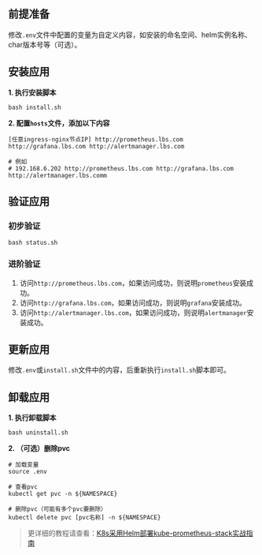 前提准备
---

修改`.env`文件中配置的变量为自定义内容，如安装的命名空间、helm实例名称、char版本号等（可选）。

安装应用
---

**1. 执行安装脚本**

 ```shell
 bash install.sh
 ```

**2. 配置`hosts`文件，添加以下内容**

```
[任意ingress-nginx节点IP] http://prometheus.lbs.com http://grafana.lbs.com http://alertmanager.lbs.com

# 例如
# 192.168.6.202 http://prometheus.lbs.com http://grafana.lbs.com http://alertmanager.lbs.comm
```

验证应用
---

### 初步验证

```shell
bash status.sh
```

### 进阶验证

1. 访问`http://prometheus.lbs.com`，如果访问成功，则说明`prometheus`安装成功。
2. 访问`http://grafana.lbs.com`，如果访问成功，则说明`grafana`安装成功。
3. 访问`http://alertmanager.lbs.com`，如果访问成功，则说明`alertmanager`安装成功。

更新应用
---

修改`.env`或`install.sh`文件中的内容，后重新执行`install.sh`脚本即可。

卸载应用
---

**1. 执行卸载脚本**

```shell
bash uninstall.sh
```

**2. （可选）删除pvc**

```shell
# 加载变量
source .env

# 查看pvc
kubectl get pvc -n ${NAMESPACE}

# 删除pvc（可能有多个pvc要删除）
kubectl delete pvc [pvc名称] -n ${NAMESPACE}
```

> 更详细的教程请查看：[K8s采用Helm部署kube-prometheus-stack实战指南](https://lbs.wiki/pages/9958a6cd/)
